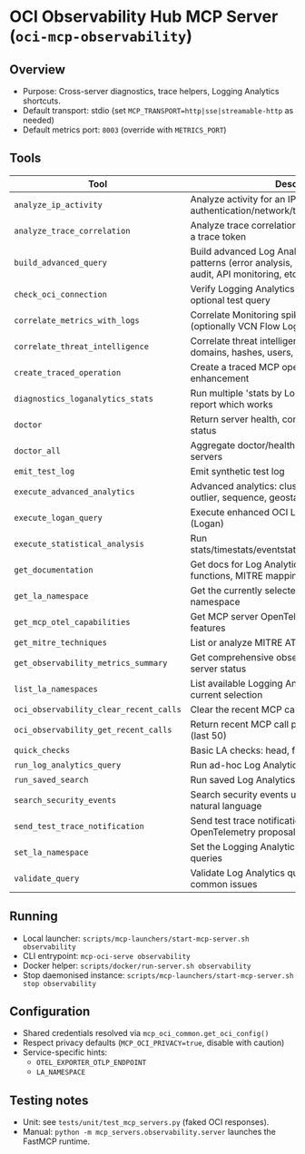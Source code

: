 # OCI Observability Hub MCP Server (`oci-mcp-observability`)

## Overview
- Purpose: Cross-server diagnostics, trace helpers, Logging Analytics shortcuts.
- Default transport: stdio (set `MCP_TRANSPORT=http|sse|streamable-http` as needed)
- Default metrics port: `8003` (override with `METRICS_PORT`)

## Tools
| Tool | Description |
|------|-------------|
| `analyze_ip_activity` | Analyze activity for an IP across authentication/network/threat intel |
| `analyze_trace_correlation` | Analyze trace correlation and observability data for a trace token |
| `build_advanced_query` | Build advanced Log Analytics queries for common patterns (error analysis, performance, security audit, API monitoring, etc.) |
| `check_oci_connection` | Verify Logging Analytics connectivity and run optional test query |
| `correlate_metrics_with_logs` | Correlate Monitoring spikes with Log Analytics (optionally VCN Flow Logs) |
| `correlate_threat_intelligence` | Correlate threat intelligence indicators (IPs, domains, hashes, users, URLs) with log data |
| `create_traced_operation` | Create a traced MCP operation with OpenTelemetry enhancement |
| `diagnostics_loganalytics_stats` | Run multiple 'stats by Log Source' variants and report which works |
| `doctor` | Return server health, config summary, and masking status |
| `doctor_all` | Aggregate doctor/healthcheck across all MCP-OCI servers |
| `emit_test_log` | Emit synthetic test log |
| `execute_advanced_analytics` | Advanced analytics: cluster, link, nlp, classify, outlier, sequence, geostats, timecluster |
| `execute_logan_query` | Execute enhanced OCI Logging Analytics query (Logan) |
| `execute_statistical_analysis` | Run stats/timestats/eventstats/top/bottom/frequent/rare |
| `get_documentation` | Get docs for Log Analytics query syntax, fields, functions, MITRE mapping, etc. |
| `get_la_namespace` | Get the currently selected Logging Analytics namespace |
| `get_mcp_otel_capabilities` | Get MCP server OpenTelemetry capabilities and features |
| `get_mitre_techniques` | List or analyze MITRE ATT&CK techniques in logs |
| `get_observability_metrics_summary` | Get comprehensive observability metrics and server status |
| `list_la_namespaces` | List available Logging Analytics namespaces and current selection |
| `oci_observability_clear_recent_calls` | Clear the recent MCP call buffer |
| `oci_observability_get_recent_calls` | Return recent MCP call path and query metadata (last 50) |
| `quick_checks` | Basic LA checks: head, fields, stats by source |
| `run_log_analytics_query` | Run ad-hoc Log Analytics query |
| `run_saved_search` | Run saved Log Analytics search |
| `search_security_events` | Search security events using Logan patterns or natural language |
| `send_test_trace_notification` | Send test trace notification following MCP OpenTelemetry proposal |
| `set_la_namespace` | Set the Logging Analytics namespace to use for all queries |
| `validate_query` | Validate Log Analytics query; optionally auto-fix common issues |

## Running
- Local launcher: `scripts/mcp-launchers/start-mcp-server.sh observability`
- CLI entrypoint: `mcp-oci-serve observability`
- Docker helper: `scripts/docker/run-server.sh observability`
- Stop daemonised instance: `scripts/mcp-launchers/start-mcp-server.sh stop observability`

## Configuration
- Shared credentials resolved via `mcp_oci_common.get_oci_config()`
- Respect privacy defaults (`MCP_OCI_PRIVACY=true`, disable with caution)
- Service-specific hints:
  - `OTEL_EXPORTER_OTLP_ENDPOINT`
  - `LA_NAMESPACE`

## Testing notes
- Unit: see `tests/unit/test_mcp_servers.py` (faked OCI responses).
- Manual: `python -m mcp_servers.observability.server` launches the FastMCP runtime.

